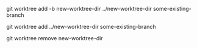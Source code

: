 git worktree add -b new-worktree-dir ../new-worktree-dir some-existing-branch

git worktree add ../new-worktree-dir some-existing-branch

git worktree remove new-worktree-dir
